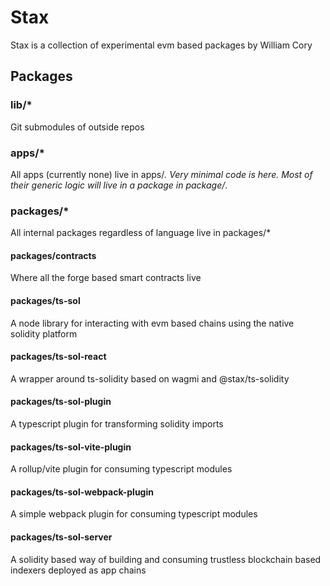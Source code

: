 # Stax

Stax is a collection of experimental evm based packages by William Cory

## Packages

### lib/\*

Git submodules of outside repos

### apps/\*

All apps (currently none) live in apps/_. Very minimal code is here. Most of their generic logic will live in a package in package/_.

### packages/\*

All internal packages regardless of language live in packages/\*

#### packages/contracts

Where all the forge based smart contracts live

#### packages/ts-sol

A node library for interacting with evm based chains using the native solidity platform

#### packages/ts-sol-react

A wrapper around ts-solidity based on wagmi and @stax/ts-solidity

#### packages/ts-sol-plugin

A typescript plugin for transforming solidity imports

#### packages/ts-sol-vite-plugin

A rollup/vite plugin for consuming typescript modules

#### packages/ts-sol-webpack-plugin

A simple webpack plugin for consuming typescript modules

#### packages/ts-sol-server

A solidity based way of building and consuming trustless blockchain based indexers deployed as app chains
